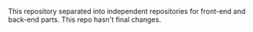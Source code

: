 This repository separated into independent repositories for front-end and back-end parts.
This repo hasn't final changes.
